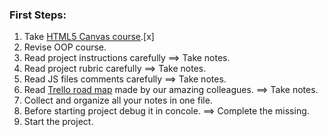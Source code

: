 ### First Steps:
  1. Take [HTML5 Canvas course](https://classroom.udacity.com/courses/ud292).[x]
  2. Revise OOP course.
  3. Read project instructions carefully ==> Take notes.
  4. Read project rubric carefully ==> Take notes.
  5. Read JS files comments carefully ==> Take notes.
  6. Read [Trello road map](https://trello.com/invite/b/LhvG0w4X/9e52a4aef1a6e131196d435915bfcf42/fend-help-board) made by our amazing colleagues. ==> Take notes.
  7. Collect and organize all your notes in one file.
  8. Before starting project debug it in concole. ==> Complete the missing.
  9. Start the project.
  
